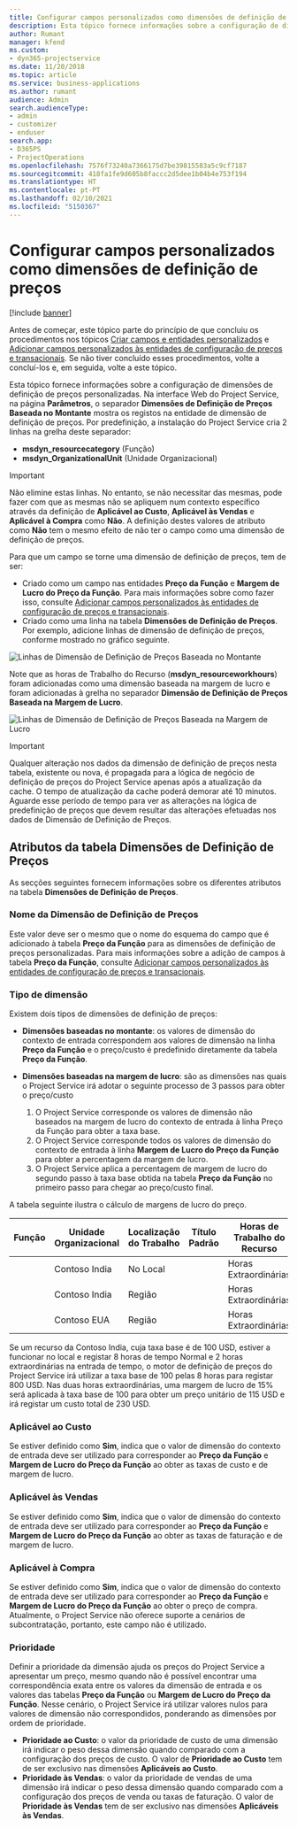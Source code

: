 ```yaml
---
title: Configurar campos personalizados como dimensões de definição de preços
description: Esta tópico fornece informações sobre a configuração de dimensões de definição de preços personalizadas.
author: Rumant
manager: kfend
ms.custom:
- dyn365-projectservice
ms.date: 11/20/2018
ms.topic: article
ms.service: business-applications
ms.author: rumant
audience: Admin
search.audienceType:
- admin
- customizer
- enduser
search.app:
- D365PS
- ProjectOperations
ms.openlocfilehash: 7576f73240a7366175d7be39815583a5c9cf7187
ms.sourcegitcommit: 418fa1fe9d605b8faccc2d5dee1b04b4e753f194
ms.translationtype: HT
ms.contentlocale: pt-PT
ms.lasthandoff: 02/10/2021
ms.locfileid: "5150367"
---
```

# <a name="setting-up-custom-fields-as-pricing-dimensions"></a>Configurar campos personalizados como dimensões de definição de preços 

[!include [banner](../includes/psa-now-project-operations.md)]

Antes de começar, este tópico parte do princípio de que concluiu os procedimentos nos tópicos [Criar campos e entidades personalizados](create-custom-fields-entities.md) e [Adicionar campos personalizados às entidades de configuração de preços e transacionais](field-references.md). Se não tiver concluído esses procedimentos, volte a concluí-los e, em seguida, volte a este tópico. 

Esta tópico fornece informações sobre a configuração de dimensões de definição de preços personalizadas. Na interface Web do Project Service, na página **Parâmetros**, o separador **Dimensões de Definição de Preços Baseada no Montante** mostra os registos na entidade de dimensão de definição de preços. Por predefinição, a instalação do Project Service cria 2 linhas na grelha deste separador:

- **msdyn_resourcecategory** (Função)
- **msdyn_OrganizationalUnit** (Unidade Organizacional)

> [!IMPORTANT]
> Não elimine estas linhas. No entanto, se não necessitar das mesmas, pode fazer com que as mesmas não se apliquem num contexto específico através da definição de **Aplicável ao Custo**, **Aplicável às Vendas** e **Aplicável à Compra** como **Não**. A definição destes valores de atributo como **Não** tem o mesmo efeito de não ter o campo como uma dimensão de definição de preços.

Para que um campo se torne uma dimensão de definição de preços, tem de ser:

- Criado como um campo nas entidades **Preço da Função** e **Margem de Lucro do Preço da Função**. Para mais informações sobre como fazer isso, consulte [Adicionar campos personalizados às entidades de configuração de preços e transacionais](field-references.md).
- Criado como uma linha na tabela **Dimensões de Definição de Preços**. Por exemplo, adicione linhas de dimensão de definição de preços, conforme mostrado no gráfico seguinte. 

![Linhas de Dimensão de Definição de Preços Baseada no Montante](media/Amt-based-PD.png)

Note que as horas de Trabalho do Recurso (**msdyn_resourceworkhours**) foram adicionadas como uma dimensão baseada na margem de lucro e foram adicionadas à grelha no separador **Dimensão de Definição de Preços Baseada na Margem de Lucro**.

![Linhas de Dimensão de Definição de Preços Baseada na Margem de Lucro](media/Markup-based-PD.png)

> [!IMPORTANT]
> Qualquer alteração nos dados da dimensão de definição de preços nesta tabela, existente ou nova, é propagada para a lógica de negócio de definição de preços do Project Service apenas após a atualização da cache. O tempo de atualização da cache poderá demorar até 10 minutos. Aguarde esse período de tempo para ver as alterações na lógica de predefinição de preços que devem resultar das alterações efetuadas nos dados de Dimensão de Definição de Preços.


## <a name="attributes-of-the-pricing-dimensions-table"></a>Atributos da tabela Dimensões de Definição de Preços
As secções seguintes fornecem informações sobre os diferentes atributos na tabela **Dimensões de Definição de Preços**.

### <a name="pricing-dimension-name"></a>Nome da Dimensão de Definição de Preços
Este valor deve ser o mesmo que o nome do esquema do campo que é adicionado à tabela **Preço da Função** para as dimensões de definição de preços personalizadas. Para mais informações sobre a adição de campos à tabela **Preço da Função**, consulte [Adicionar campos personalizados às entidades de configuração de preços e transacionais](field-references.md).

### <a name="type-of-dimension"></a>Tipo de dimensão
Existem dois tipos de dimensões de definição de preços:
  
  - **Dimensões baseadas no montante**: os valores de dimensão do contexto de entrada correspondem aos valores de dimensão na linha **Preço da Função** e o preço/custo é predefinido diretamente da tabela **Preço da Função**.
  - **Dimensões baseadas na margem de lucro**: são as dimensões nas quais o Project Service irá adotar o seguinte processo de 3 passos para obter o preço/custo
 
    1. O Project Service corresponde os valores de dimensão não baseados na margem de lucro do contexto de entrada à linha Preço da Função para obter a taxa base.
    2. O Project Service corresponde todos os valores de dimensão do contexto de entrada à linha **Margem de Lucro do Preço da Função** para obter a percentagem da margem de lucro.
    3. O Project Service aplica a percentagem de margem de lucro do segundo passo à taxa base obtida na tabela **Preço da Função** no primeiro passo para chegar ao preço/custo final.
   
   A tabela seguinte ilustra o cálculo de margens de lucro do preço.
  
| Função        | Unidade Organizacional    |Localização do Trabalho      |Título Padrão      |Horas de Trabalho do Recurso      |  Margem de Lucro|
| ------------|-------------|-------------------|--------------------|-------------------------|--------:|
|             | Contoso India|No Local            |                    |Horas Extraordinárias                 |15     |
|             | Contoso India|Região             |                    |Horas Extraordinárias                 |10     |
|             | Contoso EUA   |Região             |                    |Horas Extraordinárias                 |20     |


Se um recurso da Contoso India, cuja taxa base é de 100 USD, estiver a funcionar no local e registar 8 horas de tempo Normal e 2 horas extraordinárias na entrada de tempo, o motor de definição de preços do Project Service irá utilizar a taxa base de 100 pelas 8 horas para registar 800 USD. Nas duas horas extraordinárias, uma margem de lucro de 15% será aplicada à taxa base de 100 para obter um preço unitário de 115 USD e irá registar um custo total de 230 USD.

### <a name="applicable-to-cost"></a>Aplicável ao Custo 
Se estiver definido como **Sim**, indica que o valor de dimensão do contexto de entrada deve ser utilizado para corresponder ao **Preço da Função** e **Margem de Lucro do Preço da Função** ao obter as taxas de custo e de margem de lucro.

### <a name="applicable-to-sales"></a>Aplicável às Vendas
Se estiver definido como **Sim**, indica que o valor de dimensão do contexto de entrada deve ser utilizado para corresponder ao **Preço da Função** e **Margem de Lucro do Preço da Função** ao obter as taxas de faturação e de margem de lucro.

### <a name="applicable-to-purchase"></a>Aplicável à Compra
Se estiver definido como **Sim**, indica que o valor de dimensão do contexto de entrada deve ser utilizado para corresponder ao **Preço da Função** e **Margem de Lucro do Preço da Função** ao obter o preço de compra. Atualmente, o Project Service não oferece suporte a cenários de subcontratação, portanto, este campo não é utilizado. 

### <a name="priority"></a>Prioridade
Definir a prioridade da dimensão ajuda os preços do Project Service a apresentar um preço, mesmo quando não é possível encontrar uma correspondência exata entre os valores da dimensão de entrada e os valores das tabelas **Preço da Função** ou **Margem de Lucro do Preço da Função**. Nesse cenário, o Project Service irá utilizar valores nulos para valores de dimensão não correspondidos, ponderando as dimensões por ordem de prioridade.

- **Prioridade ao Custo**: o valor da prioridade de custo de uma dimensão irá indicar o peso dessa dimensão quando comparado com a configuração dos preços de custo. O valor de **Prioridade ao Custo** tem de ser exclusivo nas dimensões **Aplicáveis ao Custo**.
- **Prioridade às Vendas**: o valor da prioridade de vendas de uma dimensão irá indicar o peso dessa dimensão quando comparado com a configuração dos preços de venda ou taxas de faturação. O valor de **Prioridade às Vendas** tem de ser exclusivo nas dimensões **Aplicáveis às Vendas**.
